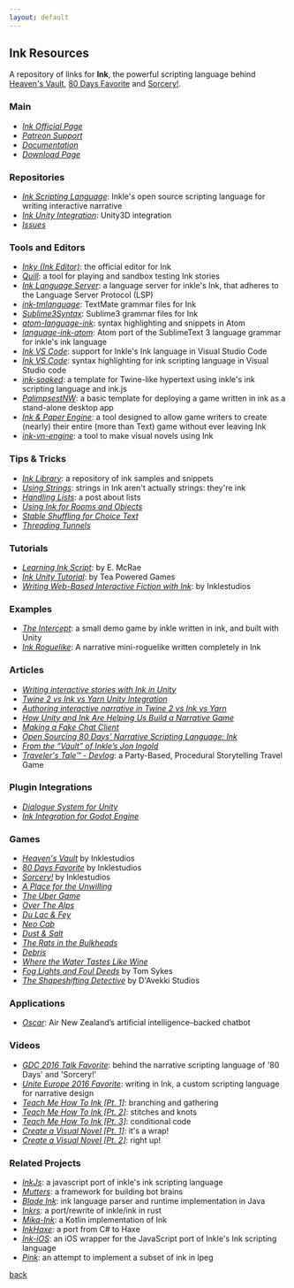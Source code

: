 ```yaml
---
layout: default
---
```


## Ink Resources

A repository of links for **Ink**, the powerful scripting language behind [Heaven's Vault](https://www.inklestudios.com/heavensvault/), [80 Days Favorite](https://www.inklestudios.com/80days/) and [Sorcery!](https://www.inklestudios.com/sorcery/).

### Main

* _[Ink Official Page](https://www.inklestudios.com/ink/)_
* _[Patreon Support](https://www.patreon.com/inkle)_
* _[Documentation](https://github.com/inkle/ink/blob/master/Documentation/WritingWithInk.md)_
* _[Download Page](https://github.com/inkle/inky/releases)_

### Repositories

* _[Ink Scripting Language](https://github.com/inkle/ink)_: Inkle's open source scripting language for writing interactive narrative
* _[Ink Unity Integration](https://github.com/inkle/ink-unity-integration)_: Unity3D integration
* _[Issues](https://github.com/inkle/ink/issues)_

### Tools and Editors

* _[Inky (Ink Editor)](https://github.com/inkle/inky)_: the official editor for Ink
* _[Quill](https://github.com/MattConrad/Quill)_: a tool for playing and sandbox testing Ink stories
* _[Ink Language Server](https://github.com/ephread/ink-language-server)_: a language server for inkle's Ink, that adheres to the Language Server Protocol (LSP)
* _[ink-tmlanguage](https://github.com/ephread/ink-tmlanguage)_: TextMate grammar files for Ink
* _[Sublime3Syntax](https://github.com/inkle/ink/tree/master/Sublime3Syntax)_: Sublime3 grammar files for Ink
* _[atom-language-ink](https://github.com/bladecoder/atom-language-ink)_: syntax highlighting and snippets in Atom
* _[language-ink-atom](https://atom.io/packages/language-ink-atom)_: Atom port of the SublimeText 3 language grammar for inkle's ink language
* _[Ink VS Code](https://marketplace.visualstudio.com/items?itemName=bruno-dias.ink)_: support for Inkle's Ink language in Visual Studio Code
* _[Ink VS Code](https://marketplace.visualstudio.com/items?itemName=tommisundstrom.ink)_: syntax highlighting for ink scripting language in Visual Studio code
* _[ink-soaked](https://github.com/wickedlyethan/ink-soaked)_: a template for Twine-like hypertext using inkle's ink scripting language and ink.js
* _[PalimpsestNW](https://github.com/isakgrozny/PalimpsestNW)_: a basic template for deploying a game written in ink as a stand-alone desktop app
* _[Ink & Paper Engine](https://github.com/inkle/ink/issues/408)_: a tool designed to allow game writers to create (nearly) their entire (more than Text) game without ever leaving Ink
* _[ink-vn-engine](https://github.com/paulloz/ink-vn-engine)_: a tool to make visual novels using Ink

### Tips & Tricks

* _[Ink Library](https://github.com/inkle/ink-library)_: a repository of ink samples and snippets
* _[Using Strings](https://www.patreon.com/posts/tips-and-tricks-18636280)_: strings in Ink aren't actually strings: they're ink
* _[Handling Lists](https://www.patreon.com/posts/tips-and-tricks-18636537)_: a post about lists
* _[Using Ink for Rooms and Objects](https://heavens-vault-game.tumblr.com/post/162943569425/using-ink-for-rooms-and-objects)_
* _[Stable Shuffling for Choice Text](https://heavens-vault-game.tumblr.com/post/168006582140/ink-tip-stable-shuffling-for-choice-text)_
* _[Threading Tunnels](https://heavens-vault-game.tumblr.com/post/166256097210/threading-tunnels)_

### Tutorials

* _[Learning Ink Script](https://www.edmcrae.com/article/learning-ink-script-tutorial-one)_: by E. McRae
* _[Ink Unity Tutorial](https://twitter.com/teapoweredteam/status/969622144006180864)_: by Tea Powered Games
* _[Writing Web-Based Interactive Fiction with Ink](https://www.inklestudios.com/ink/web-tutorial/)_: by Inklestudios

### Examples

* _[The Intercept](https://github.com/inkle/the-intercept)_: a small demo game by inkle written in ink, and built with Unity
* _[Ink Roguelike](https://github.com/nbush/ink_roguelike)_: A narrative mini-roguelike written completely in Ink

### Articles

* _[Writing interactive stories with Ink in Unity](https://www.primegames.bg/en/blog/writing-interactive-stories-with-ink-in-unity)_
* _[Twine 2 vs Ink vs Yarn Unity Integration](https://medium.com/@haikus_by_KN/twine-2-vs-ink-a-quick-and-dirty-unity-integration-comparison-99fe1e4549d)_
* _[Authoring interactive narrative in Twine 2 vs Ink vs Yarn](https://medium.com/@haikus_by_KN/authoring-interactive-narrative-in-twine-2-vs-ink-a-quick-and-dirty-comparison-using-examples-e695eb4dfc3e)_
* _[How Unity and Ink Are Helping Us Build a Narrative Game](https://connect.unity.com/p/articles-how-unity-and-ink-are-helping-us-build-a-narrative-game)_
* _[Making a Fake Chat Client](https://www.victoriasmith.co.nz/ink-unity-making-a-fake-chat-client/)_
* _[Open Sourcing 80 Days' Narrative Scripting Language: Ink](https://www.gamasutra.com/blogs/JosephHumfrey/20160330/268974/Open_sourcing_80_Days_narrative_scripting_language_ink.php)_
* _[From the “Vault” of Inkle’s Jon Ingold](https://www.autosave.tv/2018/07/10/from-the-vault-of-inkles-jon-ingold/)_
* _[Traveler's Tale™ - Devlog](https://forum.unity.com/threads/travelers-tale-a-party-based-procedural-storytelling-travel-game.505682/)_: a Party-Based, Procedural Storytelling Travel Game

### Plugin Integrations

* _[Dialogue System for Unity](http://www.pixelcrushers.com/dialogue_system/manual/html/ink.html)_
* _[Ink Integration for Godot Engine](https://github.com/paulloz/godot-ink)_

### Games

* _[Heaven's Vault](https://www.inklestudios.com/heavensvault/)_ by Inklestudios
* _[80 Days Favorite](https://www.inklestudios.com/80days/)_ by Inklestudios
* _[Sorcery!](https://www.inklestudios.com/sorcery/)_ by Inklestudios
* _[A Place for the Unwilling](http://www.alpixelgames.com/a-place-for-the-unwilling/)_
* _[The Uber Game](https://ig.ft.com/uber-game/)_
* _[Over The Alps](https://overthealpsgame.com/)_
* _[Du Lac & Fey](https://www.salixgames.com/)_
* _[Neo Cab](https://neocabgame.com/)_
* _[Dust & Salt](https://www.primegames.bg/en/dust-and-salt)_
* _[The Rats in the Bulkheads](https://brunodias.itch.io/rats)_
* _[Debris](http://debristhegame.com/)_
* _[Where the Water Tastes Like Wine](https://www.wherethewatertasteslikewine.com/)_
* _[Fog Lights and Foul Deeds](https://tomsykes.itch.io/fog-lights-and-foul-deeds)_ by Tom Sykes
* _[The Shapeshifting Detective](https://shapeshiftingdetective.com/)_ by D'Avekki Studios

### Applications

* _[Oscar](https://www.airnewzealand.co.nz/press-release-2017-oscar-airnz-chatbot)_: Air New Zealand’s artificial intelligence–backed chatbot

### Videos

* _[GDC 2016 Talk Favorite](https://www.youtube.com/watch?v=KYBf6Ko1I2k)_: behind the narrative scripting language of '80 Days' and 'Sorcery!'
* _[Unite Europe 2016 Favorite](https://www.youtube.com/watch?v=b2MWQuZ9dUc)_: writing in Ink, a custom scripting language for narrative design
* _[Teach Me How To Ink [Pt. 1]](https://www.youtube.com/watch?v=iY9PrNQik_I)_: branching and gathering
* _[Teach Me How To Ink [Pt. 2]](https://www.youtube.com/watch?v=GFLw4owtdkQ)_: stitches and knots
* _[Teach Me How To Ink [Pt. 3]](https://www.youtube.com/watch?v=_vaxenealJk)_: conditional code
* _[Create a Visual Novel [Pt. 1]](https://www.youtube.com/watch?v=v5sU1Aidzwo)_: it's a wrap!
* _[Create a Visual Novel [Pt. 2]](https://www.youtube.com/watch?v=lYDhEs1pa7o)_: right up!

### Related Projects

* _[InkJs](https://github.com/y-lohse/inkjs)_: a javascript port of inkle's ink scripting language
* _[Mutters](https://github.com/rabidgremlin/Mutters)_: a framework for building bot brains
* _[Blade Ink](https://github.com/bladecoder/blade-ink)_: ink language parser and runtime implementation in Java
* _[Inkrs](https://github.com/facelesspanda/inkrs)_: a port/rewrite of inkle/ink in rust
* _[Mika-Ink](https://github.com/micabytes/mica-ink)_: a Kotlin implementation of Ink
* _[InkHaxe](https://github.com/Glidias/inkhaxe)_: a port from C# to Haxe
* _[Ink-iOS](https://github.com/russellquinn/ink-iOS)_: an iOS wrapper for the JavaScript port of Inkle's Ink scripting language
* _[Pink](https://github.com/premek/pink)_: an attempt to implement a subset of ink in lpeg

[back](../)
